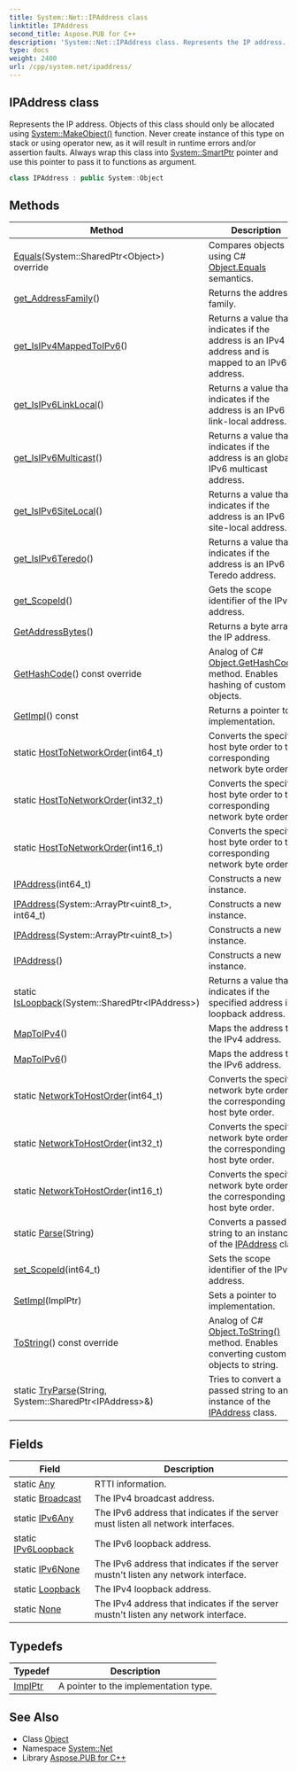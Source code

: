 ```yaml
---
title: System::Net::IPAddress class
linktitle: IPAddress
second_title: Aspose.PUB for C++
description: 'System::Net::IPAddress class. Represents the IP address. Objects of this class should only be allocated using System::MakeObject() function. Never create instance of this type on stack or using operator new, as it will result in runtime errors and/or assertion faults. Always wrap this class into System::SmartPtr pointer and use this pointer to pass it to functions as argument in C++.'
type: docs
weight: 2400
url: /cpp/system.net/ipaddress/
---
```

## IPAddress class


Represents the IP address. Objects of this class should only be allocated using [System::MakeObject()](../../system/makeobject/) function. Never create instance of this type on stack or using operator new, as it will result in runtime errors and/or assertion faults. Always wrap this class into [System::SmartPtr](../../system/smartptr/) pointer and use this pointer to pass it to functions as argument.

```cpp
class IPAddress : public System::Object
```

## Methods

| Method | Description |
| --- | --- |
| [Equals](./equals/)(System::SharedPtr\<Object\>) override | Compares objects using C# [Object.Equals](../../system/object/equals/) semantics. |
| [get_AddressFamily](./get_addressfamily/)() | Returns the address family. |
| [get_IsIPv4MappedToIPv6](./get_isipv4mappedtoipv6/)() | Returns a value that indicates if the address is an IPv4 address and is mapped to an IPv6 address. |
| [get_IsIPv6LinkLocal](./get_isipv6linklocal/)() | Returns a value that indicates if the address is an IPv6 link-local address. |
| [get_IsIPv6Multicast](./get_isipv6multicast/)() | Returns a value that indicates if the address is an global IPv6 multicast address. |
| [get_IsIPv6SiteLocal](./get_isipv6sitelocal/)() | Returns a value that indicates if the address is an IPv6 site-local address. |
| [get_IsIPv6Teredo](./get_isipv6teredo/)() | Returns a value that indicates if the address is an IPv6 Teredo address. |
| [get_ScopeId](./get_scopeid/)() | Gets the scope identifier of the IPv6 address. |
| [GetAddressBytes](./getaddressbytes/)() | Returns a byte array of the IP address. |
| [GetHashCode](./gethashcode/)() const override | Analog of C# [Object.GetHashCode()](../../system/object/gethashcode/) method. Enables hashing of custom objects. |
| [GetImpl](./getimpl/)() const | Returns a pointer to implementation. |
| static [HostToNetworkOrder](./hosttonetworkorder/)(int64_t) | Converts the specified host byte order to the corresponding network byte order. |
| static [HostToNetworkOrder](./hosttonetworkorder/)(int32_t) | Converts the specified host byte order to the corresponding network byte order. |
| static [HostToNetworkOrder](./hosttonetworkorder/)(int16_t) | Converts the specified host byte order to the corresponding network byte order. |
| [IPAddress](./ipaddress/)(int64_t) | Constructs a new instance. |
| [IPAddress](./ipaddress/)(System::ArrayPtr\<uint8_t\>, int64_t) | Constructs a new instance. |
| [IPAddress](./ipaddress/)(System::ArrayPtr\<uint8_t\>) | Constructs a new instance. |
| [IPAddress](./ipaddress/)() | Constructs a new instance. |
| static [IsLoopback](./isloopback/)(System::SharedPtr\<IPAddress\>) | Returns a value that indicates if the specified address is a loopback address. |
| [MapToIPv4](./maptoipv4/)() | Maps the address to the IPv4 address. |
| [MapToIPv6](./maptoipv6/)() | Maps the address to the IPv6 address. |
| static [NetworkToHostOrder](./networktohostorder/)(int64_t) | Converts the specified network byte order to the corresponding host byte order. |
| static [NetworkToHostOrder](./networktohostorder/)(int32_t) | Converts the specified network byte order to the corresponding host byte order. |
| static [NetworkToHostOrder](./networktohostorder/)(int16_t) | Converts the specified network byte order to the corresponding host byte order. |
| static [Parse](./parse/)(String) | Converts a passed string to an instance of the [IPAddress](./) class. |
| [set_ScopeId](./set_scopeid/)(int64_t) | Sets the scope identifier of the IPv6 address. |
| [SetImpl](./setimpl/)(ImplPtr) | Sets a pointer to implementation. |
| [ToString](./tostring/)() const override | Analog of C# [Object.ToString()](../../system/object/tostring/) method. Enables converting custom objects to string. |
| static [TryParse](./tryparse/)(String, System::SharedPtr\<IPAddress\>\&) | Tries to convert a passed string to an instance of the [IPAddress](./) class. |
## Fields

| Field | Description |
| --- | --- |
| static [Any](./any/) | RTTI information. |
| static [Broadcast](./broadcast/) | The IPv4 broadcast address. |
| static [IPv6Any](./ipv6any/) | The IPv6 address that indicates if the server must listen all network interfaces. |
| static [IPv6Loopback](./ipv6loopback/) | The IPv6 loopback address. |
| static [IPv6None](./ipv6none/) | The IPv6 address that indicates if the server mustn't listen any network interface. |
| static [Loopback](./loopback/) | The IPv4 loopback address. |
| static [None](./none/) | The IPv4 address that indicates if the server mustn't listen any network interface. |
## Typedefs

| Typedef | Description |
| --- | --- |
| [ImplPtr](./implptr/) | A pointer to the implementation type. |
## See Also

* Class [Object](../../system/object/)
* Namespace [System::Net](../)
* Library [Aspose.PUB for C++](../../)
